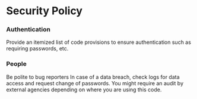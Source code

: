 # Security Policy

### Authentication
Provide an itemized list of code provisions to ensure authentication such as requiring passwords, etc.

### People
Be polite to bug reporters
In case of a data breach, check logs for data access and request change of passwords. 
You might require an audit by external agencies depending on where you are using this code.
